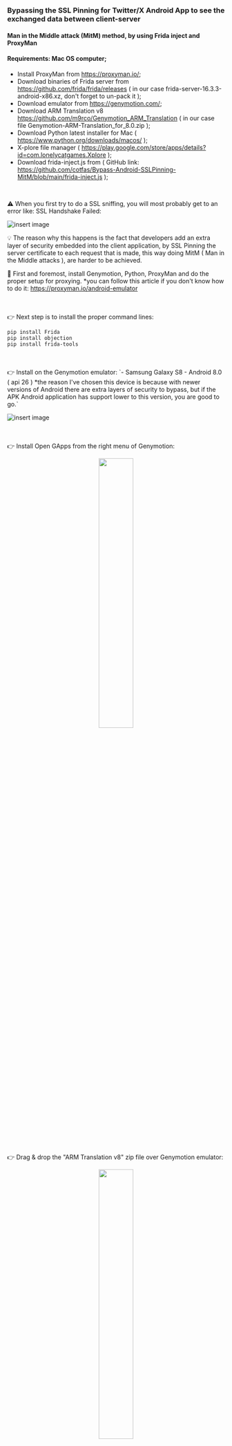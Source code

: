 ### Bypassing the SSL Pinning for Twitter/X Android App to see the exchanged data between client-server
#### Man in the Middle attack (MitM) method, by using Frida inject and ProxyMan

#### Requirements: Mac OS computer;
- Install ProxyMan from https://proxyman.io/;
- Download binaries of Frida server from https://github.com/frida/frida/releases ( in our case frida-server-16.3.3-android-x86.xz, don't forget to un-pack it );
- Download emulator from https://genymotion.com/;
- Download ARM Translation v8 https://github.com/m9rco/Genymotion_ARM_Translation ( in our case file Genymotion-ARM-Translation_for_8.0.zip );
- Download Python latest installer for Mac ( https://www.python.org/downloads/macos/ );
- X-plore file manager ( https://play.google.com/store/apps/details?id=com.lonelycatgames.Xplore );
- Download frida-inject.js from ( GitHub link: https://github.com/cotfas/Bypass-Android-SSLPinning-MitM/blob/main/frida-inject.js );

</br>


⚠️ When you first try to do a SSL sniffing, you will most probably get to an error like: SSL Handshake Failed:

![insert image](https://github.com/cotfas/Bypass-Android-SSLPinning-MitM/blob/main/screenshots/07-ssl-handshake-failed.png)

💡 The reason why this happens is the fact that developers add an extra layer of security embedded into the client application, by SSL Pinning the server certificate to each request that is made, this way doing MitM ( Man in the Middle attacks ), are harder to be achieved.

🧩 First and foremost, install Genymotion, Python,  ProxyMan and do the proper setup for proxying. *you can follow this article if you don't know how to do it: https://proxyman.io/android-emulator

</br>
</br>
👉 Next step is to install the proper command lines:
</br>

```
pip install Frida
pip install objection
pip install frida-tools
```

</br>
</br>
👉 Install on the Genymotion emulator:
`- Samsung Galaxy S8 - Android 8.0 ( api 26 ) *the reason I've chosen this device is because with newer versions of Android there are extra layers of security to bypass, but if the APK Android application has support lower to this version, you are good to go.`
</br>

![insert image](https://github.com/cotfas/Bypass-Android-SSLPinning-MitM/blob/main/screenshots/01-genymotion.png)

</br>
</br>
👉 Install Open GApps from the right menu of Genymotion:
</br>

<p align="center">
<img align="center" width="40%" src="https://github.com/cotfas/Bypass-Android-SSLPinning-MitM/blob/main/screenshots/03-install-gapps.png"/>
</p>

</br>
</br>
👉 Drag & drop the "ARM Translation v8" zip file over Genymotion emulator:
</br>

<p align="center">
<img align="center" width="40%" src="https://github.com/cotfas/Bypass-Android-SSLPinning-MitM/blob/main/screenshots/04-install-arm-translation.png"/>
</p>

</br>
</br>
👉 Install X-plore, and grant root privileges:
</br>

<p align="center">
<img align="center" width="40%" src="https://github.com/cotfas/Bypass-Android-SSLPinning-MitM/blob/main/screenshots/02-emulator-rooted.png"/>
</p>

</br>
</br>
👉 Export the ProxyMan certificate to your local computer, and rename it to cert-der-proxyman.crt

👉 Setup the ProxyMan SSL certificates over the emulator:
</br>

<p align="center">
<img align="center" width="60%" src="https://github.com/cotfas/Bypass-Android-SSLPinning-MitM/blob/main/screenshots/00-steps-setup-proxyman.png"/>
</p>

</br>
</br>
👉 Copy the frida-server and the cert-der-proxyman.crt certificate to your emulator (you can also use drag&drop), then move the files to: `device location: /data/local/tmp/`
</br>

<p align="center">
<img align="center" width="40%" src="https://github.com/cotfas/Bypass-Android-SSLPinning-MitM/blob/main/screenshots/08-xplore-folder-structure.png"/>
</p>

</br>
</br>
👉 Execute proper shell access:
</br>

```
adb shell chmod 755 /data/local/tmp/frida-server
adb shell chmod 755 /data/local/tmp/cert-der-proxyman.crt
```

</br>
</br>
👉 Execute the FRIDA server locally and let it run:
</br>

```
adb shell /data/local/tmp/frida-server
```

<p align="center">
<img align="center" width="80%" src="https://github.com/cotfas/Bypass-Android-SSLPinning-MitM/blob/main/screenshots/09-run-frida-server.png"/>
</p>

</br>
</br>
👉 Check if the FRIDA connection works by doing a PS ( process list ):
</br>

```
frida-ps -U
```
<p align="center">
<img align="center" width="80%" src="https://github.com/cotfas/Bypass-Android-SSLPinning-MitM/blob/main/screenshots/10-check-frida-connection.png"/>
</p>

</br>
</br>
♻️ Start the Android App as SSL nuked:
</br>

```
frida -U -f com.twitter.android -l frida-inject.js
```
<p align="center">
<img align="center" width="100%" src="https://github.com/cotfas/Bypass-Android-SSLPinning-MitM/blob/main/screenshots/11-hijack-certificate.png"/>
</p>

</br>
</br>
🏆 Voila.
</br>

</br>
🎯 Results:
</br>

![insert image](https://github.com/cotfas/Bypass-Android-SSLPinning-MitM/blob/main/screenshots/12-certificate-nuked-success.png)

![insert image](https://github.com/cotfas/Bypass-Android-SSLPinning-MitM/blob/main/screenshots/13-results01.png)

![insert image](https://github.com/cotfas/Bypass-Android-SSLPinning-MitM/blob/main/screenshots/14-results02.png)

![insert image](https://github.com/cotfas/Bypass-Android-SSLPinning-MitM/blob/main/screenshots/15-results03.png)

![insert image](https://github.com/cotfas/Bypass-Android-SSLPinning-MitM/blob/main/screenshots/16-results04.png)

![insert image](https://github.com/cotfas/Bypass-Android-SSLPinning-MitM/blob/main/screenshots/17-results05.png)


